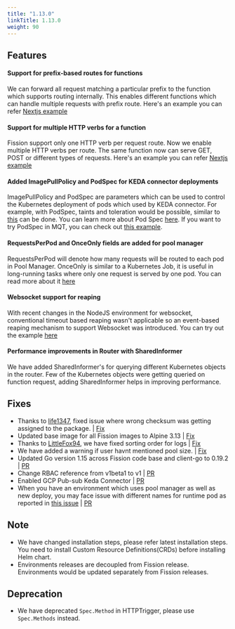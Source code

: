 ```yaml
---
title: "1.13.0"
linkTitle: 1.13.0
weight: 90
---
```


## Features

#### Support for prefix-based routes for functions

We can forward all request matching a particular prefix to the function which supports routing internally. This enables different functions which can handle multiple requests with prefix route. Here's an example you can refer [Nextjs example]( https://github.com/fission/examples/tree/master/samples/nextjs-prefixpath )

#### Support for multiple HTTP verbs for a function

Fission support only one HTTP verb per request route. Now we enable multiple HTTP verbs per route. The same function now can serve GET, POST or different types of requests. Here's an example you can refer [Nextjs example]( https://github.com/fission/examples/tree/master/samples/nextjs-prefixpath )

#### Added ImagePullPolicy and PodSpec for KEDA connector deployments

ImagePullPolicy and PodSpec are parameters which can be used to control the Kubernetes deployment of pods which used by KEDA connector. For example, with PodSpec, taints and toleration would be possible, similar to [this](https://docs.fission.io/docs/spec/podspec/toleration/) can be done. You can learn more about Pod Spec [here](https://docs.fission.io/docs/spec/). If you want to try PodSpec in MQT, you can check out [this example](https://github.com/fission/examples/tree/master/samples/kafka-keda/specs).

#### RequestsPerPod and OnceOnly fields are added for pool manager

RequestsPerPod will denote how many requests will be routed to each pod in Pool Manager.
OnceOnly is similar to a Kubernetes Job, it is useful in long-running tasks where only one request is served by one pod. You can read more about it [here](https://docs.fission.io/docs/usage/executor/)

#### Websocket support for reaping

With recent changes in the NodeJS environment for websocket, conventional timeout based reaping wasn't applicable so an event-based reaping mechanism to support Websocket was introduced. You can try out the example [here](https://github.com/fission/examples/tree/master/samples/websocket) 

#### Performance improvements in Router with SharedInformer

We have added SharedInformer's for querying different Kubernetes objects in the router. Few of the Kubernetes objects were getting queried on function request, adding SharedInformer helps in improving performance.

## Fixes

* Thanks to [life1347](https://github.com/life1347), fixed issue where wrong checksum was getting assigned to the package. | [Fix](https://github.com/fission/fission/pull/1968)
* Updated base image for all Fission images to Alpine 3.13 | [Fix](https://github.com/fission/fission/pull/2017)
* Thanks to [LittleFox94](https://github.com/LittleFox94), we have fixed sorting order for logs | [Fix](https://github.com/fission/fission/pull/1956)
* We have added a warning if user havnt mentioned pool size. | [Fix](https://github.com/fission/fission/pull/1837)
* Updated Go version 1.15 across Fission code base and client-go to 0.19.2 | [PR](https://github.com/fission/fission/pull/2033)
* Change RBAC reference from v1beta1 to v1 | [PR](https://github.com/fission/fission/pull/2059)
* Enabled GCP Pub-sub Keda Connector | [PR](https://github.com/fission/fission/pull/2059)
* When you have an environment which uses pool manager as well as new deploy, you may face issue with different names for runtime pod as reported in [this issue](https://github.com/fission/fission/issues/2043) | [PR](https://github.com/fission/fission/pull/2044)

## Note

* We have changed installation steps, please refer latest installation steps. You need to install Custom Resource Definitions(CRDs) before installing Helm chart.
* Environments releases are decoupled from Fission release. Environments would be updated separately from Fission releases.

## Deprecation

* We have deprecated `Spec.Method` in HTTPTrigger, please use `Spec.Methods` instead.
